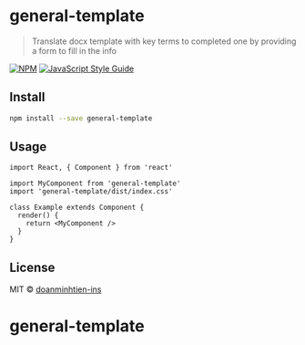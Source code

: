 # general-template

> Translate docx template with key terms to completed one by providing a form to fill in the info

[![NPM](https://img.shields.io/npm/v/general-template.svg)](https://www.npmjs.com/package/general-template) [![JavaScript Style Guide](https://img.shields.io/badge/code_style-standard-brightgreen.svg)](https://standardjs.com)

## Install

```bash
npm install --save general-template
```

## Usage

```tsx
import React, { Component } from 'react'

import MyComponent from 'general-template'
import 'general-template/dist/index.css'

class Example extends Component {
  render() {
    return <MyComponent />
  }
}
```

## License

MIT © [doanminhtien-ins](https://github.com/doanminhtien-ins)
# general-template
